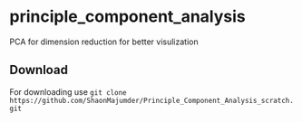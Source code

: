 # principle_component_analysis 
PCA for dimension reduction for better visulization
## Download 
For downloading use 
       `git clone https://github.com/ShaonMajumder/Principle_Component_Analysis_scratch.git` 
